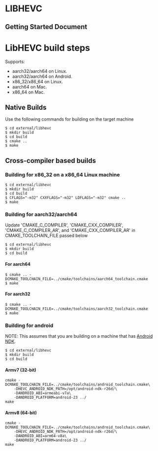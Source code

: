 # LIBHEVC
## Getting Started Document

# LibHEVC build steps

Supports:
- aarch32/aarch64 on Linux.
- aarch32/aarch64 on Android.
- x86_32/x86_64 on Linux.
- aarch64 on Mac.
- x86_64 on Mac.

## Native Builds
Use the following commands for building on the target machine

```
$ cd external/libhevc
$ mkdir build
$ cd build
$ cmake ..
$ make
```

## Cross-compiler based builds

### Building for x86_32 on a x86_64 Linux machine
```
$ cd external/libhevc
$ mkdir build
$ cd build
$ CFLAGS="-m32" CXXFLAGS="-m32" LDFLAGS="-m32" cmake ..
$ make
```

### Building for aarch32/aarch64
Update 'CMAKE_C_COMPILER', 'CMAKE_CXX_COMPILER', 'CMAKE_C_COMPILER_AR', and
'CMAKE_CXX_COMPILER_AR' in CMAKE_TOOLCHAIN_FILE passed below

```
$ cd external/libhevc
$ mkdir build
$ cd build
```

#### For aarch64
```
$ cmake .. -DCMAKE_TOOLCHAIN_FILE=../cmake/toolchains/aarch64_toolchain.cmake
$ make
```

#### For aarch32
```
$ cmake .. -DCMAKE_TOOLCHAIN_FILE=../cmake/toolchains/aarch32_toolchain.cmake
$ make
```

### Building for android
NOTE: This assumes that you are building on a machine that has
 [Android NDK](https://developer.android.com/ndk/downloads).

```
$ cd external/libhevc
$ mkdir build
$ cd build
```

#### Armv7 (32-bit)

    cmake -DCMAKE_TOOLCHAIN_FILE=../cmake/toolchains/android_toolchain.cmake\
        -DHEVC_ANDROID_NDK_PATH=/opt/android-ndk-r26d/\
        -DANDROID_ABI=armeabi-v7a\
        -DANDROID_PLATFORM=android-23 ../
    make

#### Armv8 (64-bit)

    cmake -DCMAKE_TOOLCHAIN_FILE=../cmake/toolchains/android_toolchain.cmake\
        -DHEVC_ANDROID_NDK_PATH=/opt/android-ndk-r26d/\
        -DANDROID_ABI=arm64-v8a\
        -DANDROID_PLATFORM=android-23 ../
    make
